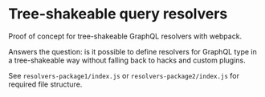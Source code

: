 # Tree-shakeable query resolvers

Proof of concept for tree-shakeable GraphQL resolvers with webpack.

Answers the question: is it possible to define resolvers for GraphQL type in a tree-shakeable way
without falling back to hacks and custom plugins.

See `resolvers-package1/index.js` or `resolvers-package2/index.js` for required file structure.

